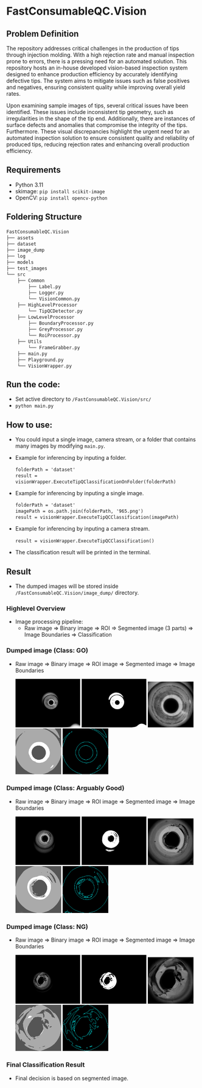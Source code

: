 # FastConsumableQC.Vision

## Problem Definition
The repository addresses critical challenges in the production of tips through injection molding. With a high rejection rate and manual inspection prone to errors, there is a pressing need for an automated solution. This repository hosts an in-house developed vision-based inspection system designed to enhance production efficiency by accurately identifying defective tips. The system aims to mitigate issues such as false positives and negatives, ensuring consistent quality while improving overall yield rates.

Upon examining sample images of tips, several critical issues have been identified. These issues include inconsistent tip geometry, such as irregularities in the shape of the tip end. Additionally, there are instances of surface defects and anomalies that compromise the integrity of the tips. Furthermore. These visual discrepancies highlight the urgent need for an automated inspection solution to ensure consistent quality and reliability of produced tips, reducing rejection rates and enhancing overall production efficiency.

## Requirements
- Python 3.11
- skimage: `pip install scikit-image`
- OpenCV: `pip install opencv-python`

## Foldering Structure
```
FastConsumableQC.Vision
├── assets
├── dataset
├── image_dump
├── log
├── models
├── test_images
└── src
    ├── Common
        ├── Label.py
        ├── Logger.py
        └── VisionCommon.py
    ├── HighLevelProcessor
        └── TipQCDetector.py
    ├── LowLevelProcessor
        ├── BoundaryProcessor.py
        ├── GreyProcessor.py
        └── RoiProcessor.py
    ├── Utils
        └── FrameGrabber.py
    ├── main.py
    ├── Playground.py
    └── VisionWrapper.py 
```

## Run the code:
- Set active directory to `/FastConsumableQC.Vision/src/`
- `python main.py`

## How to use:
- You could input a single image, camera stream, or a folder that contains many images by modifying ```main.py```.
- Example for inferencing by inputing a folder.
    ```
    folderPath = 'dataset'
    result = visionWrapper.ExecuteTipQClassificationOnFolder(folderPath)
    ```
- Example for inferencing by inputing a single image.
    ```
    folderPath = 'dataset'
    imagePath = os.path.join(folderPath, '965.png')
    result = visionWrapper.ExecuteTipQCClassification(imagePath)
    ```
- Example for inferencing by inputing a camera stream.

    ```result = visionWrapper.ExecuteTipQCClassification()```
- The classification result will be printed in the terminal.   

## Result
- The dumped images will be stored inside `/FastConsumableQC.Vision/image_dump/` directory.

### Highlevel Overview
- Image processing pipeline:
    - Raw image => Binary image => ROI => Segmented image (3 parts) => Image Boundaries => Classification

### Dumped image (Class: GO)
- Raw image => Binary image => ROI image => Segmented image => Image Boundaries

  <img src="assets/965.png" alt="Raw image" width="170" /> <img src="assets/965_bin.png" alt="Raw image" width="170" /> <img src="assets/965_bin_ROI.png" alt="Raw image" width="120" /> <img src="assets/965_bin_ROI_segmented.png" alt="Raw image" width="120" /> <img src="assets/965_bin_ROI_segmented_boundary.png" alt="Raw image" width="120" />

### Dumped image (Class: Arguably Good)
- Raw image => Binary image => ROI image => Segmented image => Image Boundaries

  <img src="assets/6812.png" alt="Raw image" width="170" /> <img src="assets/6812_bin.png" alt="Raw image" width="170" /> <img src="assets/6812_bin_ROI.png" alt="Raw image" width="120" /> <img src="assets/6812_bin_ROI_segmented.png" alt="Raw image" width="120" /> <img src="assets/6812_bin_ROI_segmented_boundary.png" alt="Raw image" width="120" />

### Dumped image (Class: NG)
- Raw image => Binary image => ROI image => Segmented image => Image Boundaries

  <img src="assets/6573.png" alt="Raw image" width="170" /> <img src="assets/6573_bin.png" alt="Raw image" width="170" /> <img src="assets/6573_bin_ROI.png" alt="Raw image" width="120" /> <img src="assets/6573_bin_ROI_segmented.png" alt="Raw image" width="120" /> <img src="assets/6573_bin_ROI_segmented_boundary.png" alt="Raw image" width="120" />

### Final Classification Result
- Final decision is based on segmented image.